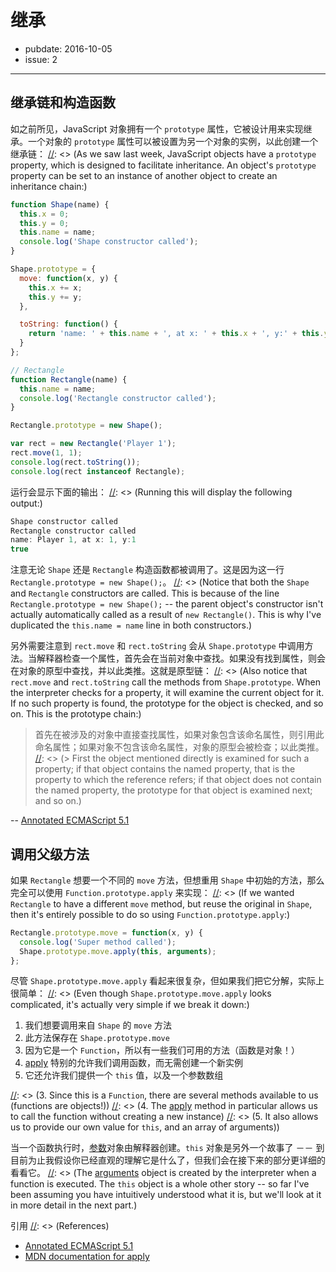 # 继承
[//]: <> (# Inheritance)

- pubdate: 2016-10-05
- issue: 2

------

## 继承链和构造函数
[//]: <> (## Inheritance Chains and Constructors)

如之前所见，JavaScript 对象拥有一个 `prototype` 属性，它被设计用来实现继承。一个对象的 `prototype` 属性可以被设置为另一个对象的实例，以此创建一个继承链：
[//]: <> (As we saw last week, JavaScript objects have a `prototype` property, which is designed to facilitate inheritance. An object's `prototype` property can be set to an instance of another object to create an inheritance chain:)

```javascript
function Shape(name) {
  this.x = 0;
  this.y = 0;
  this.name = name;
  console.log('Shape constructor called');
}

Shape.prototype = {
  move: function(x, y) {
    this.x += x;
    this.y += y;
  },

  toString: function() {
    return 'name: ' + this.name + ', at x: ' + this.x + ', y:' + this.y;
  }
};

// Rectangle
function Rectangle(name) {
  this.name = name;
  console.log('Rectangle constructor called');
}

Rectangle.prototype = new Shape();

var rect = new Rectangle('Player 1');
rect.move(1, 1);
console.log(rect.toString());
console.log(rect instanceof Rectangle);
```

运行会显示下面的输出：
[//]: <> (Running this will display the following output:)

```javascript
Shape constructor called
Rectangle constructor called
name: Player 1, at x: 1, y:1
true
```

注意无论 `Shape` 还是 `Rectangle` 构造函数都被调用了。这是因为这一行 `Rectangle.prototype = new Shape();`。
[//]: <> (Notice that both the `Shape` and `Rectangle` constructors are called. This is because of the line `Rectangle.prototype = new Shape();` -- the parent object's constructor isn't actually automatically called as a result of `new Rectangle()`. This is why I've duplicated the `this.name = name` line in both constructors.)

另外需要注意到 `rect.move` 和 `rect.toString` 会从 `Shape.prototype` 中调用方法。当解释器检查一个属性，首先会在当前对象中查找。如果没有找到属性，则会在对象的原型中查找，并以此类推。这就是原型链：
[//]: <> (Also notice that `rect.move` and `rect.toString` call the methods from `Shape.prototype`. When the interpreter checks for a property, it will examine the current object for it. If no such property is found, the prototype for the object is checked, and so on. This is the prototype chain:)

> 首先在被涉及的对象中直接查找属性，如果对象包含该命名属性，则引用此命名属性；如果对象不包含该命名属性，对象的原型会被检查；以此类推。
[//]: <> (> First the object mentioned directly is examined for such a property; if that object contains the named property, that is the property to which the reference refers; if that object does not contain the named property, the prototype for that object is examined next; and so on.)

-- [Annotated ECMAScript 5.1](http://es5.github.io/#x4.2.1)

## 调用父级方法
[//]: <> (## Calling Parent Methods)

如果 `Rectangle` 想要一个不同的 `move` 方法，但想重用 `Shape` 中初始的方法，那么完全可以使用 `Function.prototype.apply` 来实现：
[//]: <> (If we wanted `Rectangle` to have a different `move` method, but reuse the original in `Shape`, then it's entirely possible to do so using `Function.prototype.apply`:)

```javascript
Rectangle.prototype.move = function(x, y) {
  console.log('Super method called');
  Shape.prototype.move.apply(this, arguments);
};
```

尽管 `Shape.prototype.move.apply` 看起来很复杂，但如果我们把它分解，实际上很简单：
[//]: <> (Even though `Shape.prototype.move.apply` looks complicated, it's actually very simple if we break it down:)

1. 我们想要调用来自 `Shape` 的 `move` 方法
2. 此方法保存在 `Shape.prototype.move`
3. 因为它是一个 `Function`，所以有一些我们可用的方法（函数是对象！）
4. [apply](https://developer.mozilla.org/zh-CN/JavaScript/Reference/Global_Objects/Function/apply) 特别的允许我们调用函数，而无需创建一个新实例
5. 它还允许我们提供一个 `this` 值，以及一个参数数组

[//]: <> (1. We want to call the `move` method from `Shape`)
[//]: <> (2. This method is stored in `Shape.prototype.move`)
[//]: <> (3. Since this is a `Function`, there are several methods available to us (functions are objects!))
[//]: <> (4. The [apply](https://developer.mozilla.org/en/JavaScript/Reference/Global_Objects/Function/apply) method in particular allows us to call the function without creating a new instance)
[//]: <> (5. It also allows us to provide our own value for `this`, and an array of arguments))

当一个函数执行时，[参数](http://es5.github.io/#x10.6)对象由解释器创建。`this` 对象是另外一个故事了 －－ 到目前为止我假设你已经直观的理解它是什么了，但我们会在接下来的部分更详细的看看它。
[//]: <> (The [arguments](http://es5.github.io/#x10.6) object is created by the interpreter when a function is executed. The `this` object is a whole other story -- so far I've been assuming you have intuitively understood what it is, but we'll look at it in more detail in the next part.)

引用
[//]: <> (References)
- [Annotated ECMAScript 5.1](http://es5.github.io)
- [MDN documentation for apply](https://developer.mozilla.org/en/JavaScript/Reference/Global_Objects/Function/apply)
